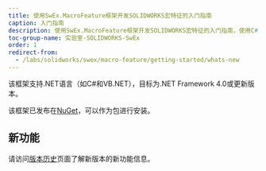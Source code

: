 ```yaml
---
title: 使用SwEx.MacroFeature框架开发SOLIDWORKS宏特征的入门指南
caption: 入门指南
description: 使用SwEx.MacroFeature框架开发SOLIDWORKS宏特征的入门指南，使用C#和VB.NET编写插件
toc-group-name: 实验室-SOLIDWORKS-SwEx
order: 1
redirect-from:
  - /labs/solidworks/swex/macro-feature/getting-started/whats-new
---
```

该框架支持.NET语言（如C#和VB.NET），目标为.NET Framework 4.0或更新版本。

该框架已发布在[NuGet](https://www.nuget.org/packages/CodeStack.SwEx.MacroFeature)，可以作为包进行安装。

## 新功能

请访问[版本历史](https://docs.codestack.net/swex/macro-feature/html/version-history.htm)页面了解新版本的新功能信息。